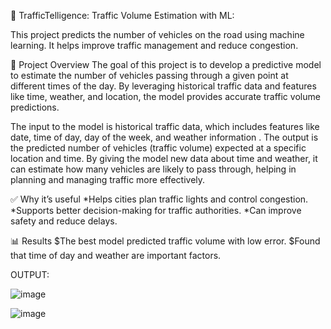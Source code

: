 🚦 TrafficTelligence: Traffic Volume Estimation with ML:

This project predicts the number of vehicles on the road using machine learning. It helps improve traffic management and reduce congestion.

📌 Project Overview
The goal of this project is to develop a predictive model to estimate the number of vehicles passing through a given point at different times of the day.
By leveraging historical traffic data and features like time, weather, and location, the model provides accurate traffic volume predictions.

The input to the model is historical traffic data, which includes features like date, time of day, day of the week, and weather information .
The output is the predicted number of vehicles (traffic volume) expected at a specific location and time. By giving the model new data about time and weather,
it can estimate how many vehicles are likely to pass through, helping in planning and managing traffic more effectively.

✅ Why it’s useful
*Helps cities plan traffic lights and control congestion.
*Supports better decision-making for traffic authorities.
*Can improve safety and reduce delays.

📊 Results
$The best model predicted traffic volume with low error.
$Found that time of day and weather are important factors.


OUTPUT:


![image](https://github.com/user-attachments/assets/8fa2e108-48a9-44c4-ba7a-f45928c63c7b)


![image](https://github.com/user-attachments/assets/014ae521-763e-4207-9e70-e5be139f0d31)

